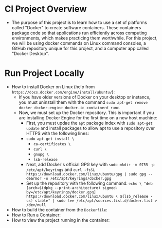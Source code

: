 # CI Project Overview
- The purpose of this project is to learn how to use a set of platforms called "Docker" to create software containers. These containers package code so that applications run efficiently across computing environments, which makes practicing them worthwhile. For this project, we will be using docker commands on Linux command consoles, a GitHub repository unique for this project, and a computer app called "Docker Desktop".
# Run Project Locally
- How to install Docker on Linux (help from `https://docs.docker.com/engine/install/ubuntu/`):
  - If you have older versions of Docker on your desktop or instance, you must uninstall them with the command `sudo apt-get remove docker docker-engine docker.io containerd runc`.
  - Now, we must set up the Docker repository. This is important if you are installing Docker Engine for the first time on a new host machine:
    - First, you must updae the `apt` package index with `sudo apt-get update` and install packages to allow apt to use a repository over HTTPS with the following lines:
    - `sudo apt-get install \`
      - `ca-certificates \`
      - `curl \`
      - `gnupg \`
      - `lsb-release`
    - Next, add Docker's official GPG key with `sudo mkdir -m 0755 -p /etc/apt/keyrings` and `curl -fsSL https://download.docker.com/linux/ubuntu/gpg | sudo gpg --dearmor -o /etc/apt/keyrings/docker.gpg`
    - Set up the repository with the following command: `echo \
  "deb [arch=$(dpkg --print-architecture) signed-by=/etc/apt/keyrings/docker.gpg] https://download.docker.com/linux/ubuntu \
  $(lsb_release -cs) stable" | sudo tee /etc/apt/sources.list.d/docker.list > /dev/null`
- How to build the container from the `Dockerfile`:
- How to Run a Container:
- How to view the project running in the container:
